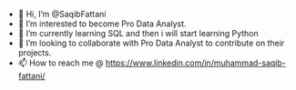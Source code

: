 - 👋 Hi, I’m @SaqibFattani
- 👀 I’m interested to become Pro Data Analyst.
- 🌱 I’m currently learning SQL and then i will start learning Python
- 💞️ I’m looking to collaborate with Pro Data Analyst to contribute on their projects.
- 📫 How to reach me @ https://www.linkedin.com/in/muhammad-saqib-fattani/

<!---
saqib-fattani/saqib-fattani is a ✨ special ✨ repository because its `README.md` (this file) appears on your GitHub profile.
You can click the Preview link to take a look at your changes.
--->
